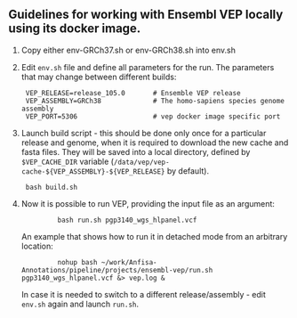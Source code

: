 ## Guidelines for working with Ensembl VEP locally using its docker image.

1. Copy either env-GRCh37.sh or env-GRCh38.sh into env.sh

2. Edit `env.sh` file and define all parameters for the run. The parameters that may change between different builds: 

		VEP_RELEASE=release_105.0       # Ensemble VEP release
		VEP_ASSEMBLY=GRCh38             # The homo-sapiens species genome assembly
        VEP_PORT=5306                   # vep docker image specific port

3. Launch build script - this should be done only once for a particular release and genome, when it is required to download the new cache and fasta files. They will be saved into a local directory, defined by `$VEP_CACHE_DIR` variable (`/data/vep/vep-cache-${VEP_ASSEMBLY}-${VEP_RELEASE}` by default).

		bash build.sh

4. Now it is possible to run VEP, providing the input file as an argument:

                bash run.sh pgp3140_wgs_hlpanel.vcf

    An example that shows how to run it in detached mode from an arbitrary location:

                nohup bash ~/work/Anfisa-Annotations/pipeline/projects/ensembl-vep/run.sh pgp3140_wgs_hlpanel.vcf &> vep.log &

    In case it is needed to switch to a different release/assembly - edit `env.sh` again and launch `run.sh`.
